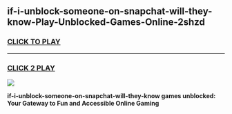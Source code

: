 
## if-i-unblock-someone-on-snapchat-will-they-know-Play-Unblocked-Games-Online-2shzd
<h3>
<a href="https://premium76.site?title=if-i-unblock-someone-on-snapchat-will-they-know&ref=25A">CLICK TO PLAY</a></h3>
<hr>

<h3>
<a href="https://premium76.site?title=if-i-unblock-someone-on-snapchat-will-they-know&ref=25A">CLICK 2 PLAY</a>
  
</h3>

<a href="https://premium76.site?title=if-i-unblock-someone-on-snapchat-will-they-know&ref=25A"><img src="https://clearcache.store/games.png"></a>


**if-i-unblock-someone-on-snapchat-will-they-know games unblocked: Your Gateway to Fun and Accessible Online Gaming**
